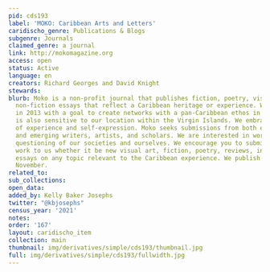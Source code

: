 ```yaml
---
pid: cds193
label: 'MOKO: Caribbean Arts and Letters'
caridischo_genre: Publications & Blogs
subgenre: Journals
claimed_genre: a journal
link: http://mokomagazine.org
access: open
status: Active
language: en
creators: Richard Georges and David Knight
stewards:
blurb: Moko is a non-profit journal that publishes fiction, poetry, visual arts, and
  non-fiction essays that reflect a Caribbean heritage or experience. We were founded
  in 2013 with a goal to create networks with a pan-Caribbean ethos in a way that
  is also sensitive to our location within the Virgin Islands. We embrace diversity
  of experience and self-expression. Moko seeks submissions from both established
  and emerging writers, artists, and scholars. We are interested in work that encourages
  questioning of our societies and ourselves. We encourage you to submit your best
  work to us whether it be new visual art, fiction, poetry, reviews, interviews, or
  essays on any topic relevant to the Caribbean experience. We publish in May and
  November.
related_to:
sub_collections:
open_data:
added_by: Kelly Baker Josephs
twitter: "@kbjosephs"
census_year: '2021'
notes:
order: '167'
layout: caridischo_item
collection: main
thumbnail: img/derivatives/simple/cds193/thumbnail.jpg
full: img/derivatives/simple/cds193/fullwidth.jpg
---
```


